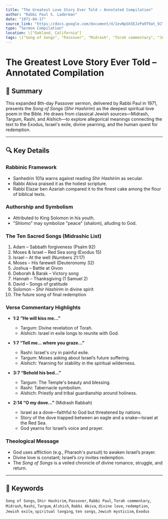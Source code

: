 ```yaml
---
title: "The Greatest Love Story Ever Told – Annotated Compilation"
author: "Rabbi Paul S. Laderman"
date: "1971-04-17"
source_link: "https://docs.google.com/document/d/1evNpSk5EJzPa9T9at_9JTO5b5ybOvHUV/edit?usp=share_link&ouid=116172739222740275984&rtpof=true&sd=true"
type: "Sermon Compilation"
location: \["Oakland, California"]
tags: \["Song of Songs", "Passover", "Midrash", "Torah commentary", "Jewish love", "Exodus", "Shir Hashirim"]
---
```


# The Greatest Love Story Ever Told – Annotated Compilation

## 📝 Summary

This expanded 8th-day Passover sermon, delivered by Rabbi Paul in 1971, presents the *Song of Songs* (*Shir Hashirim*) as the deepest spiritual love poem in the Bible. He draws from classical Jewish sources—Midrash, Targum, Rashi, and Alshich—to explore allegorical meanings connecting the text to the Exodus, Israel's exile, divine yearning, and the human quest for redemption.

---

## 🔍 Key Details

### Rabbinic Framework

* Sanhedrin 101a warns against reading *Shir Hashirim* as secular.
* Rabbi Akiva praised it as the holiest scripture.
* Rabbi Elazar ben Azariah compared it to the finest cake among the flour of biblical texts.

### Authorship and Symbolism

* Attributed to King Solomon in his youth.
* "Shlomo" may symbolize "peace" (shalom), alluding to God.

### The Ten Sacred Songs (Midrashic List)

1. Adam – Sabbath forgiveness (Psalm 92)
2. Moses & Israel – Red Sea song (Exodus 15)
3. Israel – At the well (Numbers 21:17)
4. Moses – His farewell (Deuteronomy 32)
5. Joshua – Battle at Givon
6. Deborah & Barak – Victory song
7. Hannah – Thanksgiving (1 Samuel 2)
8. David – Songs of gratitude
9. Solomon – *Shir Hashirim* in divine spirit
10. The future song of final redemption

### Verse Commentary Highlights

* **1:2 “He will kiss me…”**

  * Targum: Divine revelation of Torah.
  * Alshich: Israel in exile longs to reunite with God.

* **1:7 “Tell me… where you graze…”**

  * Rashi: Israel's cry in painful exile.
  * Targum: Moses asking about Israel’s future suffering.
  * Alshich: Yearning for stability in the spiritual wilderness.

* **3:7 “Behold his bed…”**

  * Targum: The Temple's beauty and blessing.
  * Rashi: Tabernacle symbolism.
  * Alshich: Priestly and tribal guardianship around holiness.

* **2:14 “O my dove…”** (Midrash Rabbah)

  * Israel as a dove—faithful to God but threatened by nations.
  * Story of the dove trapped between an eagle and a snake—Israel at the Red Sea.
  * God yearns for Israel’s voice and prayer.

### Theological Message

* God uses affliction (e.g., Pharaoh's pursuit) to awaken Israel’s prayer.
* Divine love is constant; Israel’s cry invites redemption.
* The *Song of Songs* is a veiled chronicle of divine romance, struggle, and return.

---

## 🧠 Keywords

`Song of Songs`, `Shir Hashirim`, `Passover`, `Rabbi Paul`, `Torah commentary`, `Midrash`, `Rashi`, `Targum`, `Alshich`, `Rabbi Akiva`, `divine love`, `redemption`, `Jewish exile`, `spiritual longing`, `ten songs`, `Jewish mysticism`, `Exodus`